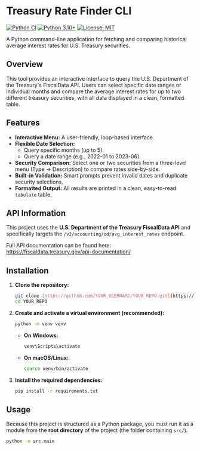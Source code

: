 # Treasury Rate Finder CLI

[![Python CI](https://github.com/YOUR_USERNAME/YOUR_REPO/actions/workflows/tests.yml/badge.svg)](https://github.com/YOUR_USERNAME/YOUR_REPO/actions)
[![Python 3.10+](https://img.shields.io/badge/python-3.10+-blue.svg)](https://www.python.org/downloads/release/python-3100/)
[![License: MIT](https://img.shields.io/badge/License-MIT-yellow.svg)](https://opensource.org/licenses/MIT)

A Python command-line application for fetching and comparing historical average interest rates for U.S. Treasury securities.

## Overview

This tool provides an interactive interface to query the U.S. Department of the Treasury's FiscalData API. Users can select specific date ranges or individual months and compare the average interest rates for up to two different treasury securities, with all data displayed in a clean, formatted table.

## Features

* **Interactive Menu:** A user-friendly, loop-based interface.
* **Flexible Date Selection:**
    * Query specific months (up to 5).
    * Query a date range (e.g., 2022-01 to 2023-06).
* **Security Comparison:** Select one or two securities from a three-level menu (Type -> Description) to compare rates side-by-side.
* **Built-in Validation:** Smart prompts prevent invalid dates and duplicate security selections.
* **Formatted Output:** All results are printed in a clean, easy-to-read `tabulate` table.

## API Information

This project uses the **U.S. Department of the Treasury FiscalData API** and specifically targets the `/v2/accounting/od/avg_interest_rates` endpoint.

Full API documentation can be found here: <https://fiscaldata.treasury.gov/api-documentation/>

## Installation

1.  **Clone the repository:**
    ```bash
    git clone [https://github.com/YOUR_USERNAME/YOUR_REPO.git](https://github.com/YOUR_USERNAME/YOUR_REPO.git)
    cd YOUR_REPO
    ```

2.  **Create and activate a virtual environment (recommended):**
    ```bash
    python -m venv venv
    ```
    * **On Windows:**
        ```bash
        venv\Scripts\activate
        ```
    * **On macOS/Linux:**
        ```bash
        source venv/bin/activate
        ```

3.  **Install the required dependencies:**
    ```bash
    pip install -r requirements.txt
    ```

## Usage

Because this project is structured as a Python package, you must run it as a module from the **root directory** of the project (the folder containing `src/`).

```bash
python -m src.main